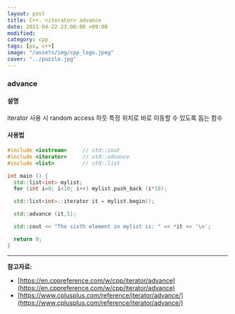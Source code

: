 ```yaml
---
layout: post
title: C++. <iterator> advance
date: 2021-04-22 23:00:00 +09:00
modified: 
category: cpp
tags: [ps, c++]
image: "/assets/img/cpp_logo.jpeg"
cover: "../puzzle.jpg"
---
```


### advance

#### 설명
iterator 사용 시 random access 하듯 특정 위치로 바로 이동할 수 있도록 돕는 함수<br>

#### 사용법
```cpp
#include <iostream>     // std::cout
#include <iterator>     // std::advance
#include <list>         // std::list

int main () {
  std::list<int> mylist;
  for (int i=0; i<10; i++) mylist.push_back (i*10);

  std::list<int>::iterator it = mylist.begin();

  std::advance (it,5);

  std::cout << "The sixth element in mylist is: " << *it << '\n';

  return 0;
}
```

---
**참고자료:**<br>
- [https://en.cppreference.com/w/cpp/iterator/advance](https://en.cppreference.com/w/cpp/iterator/advance)
- [https://www.cplusplus.com/reference/iterator/advance/](https://www.cplusplus.com/reference/iterator/advance/)
